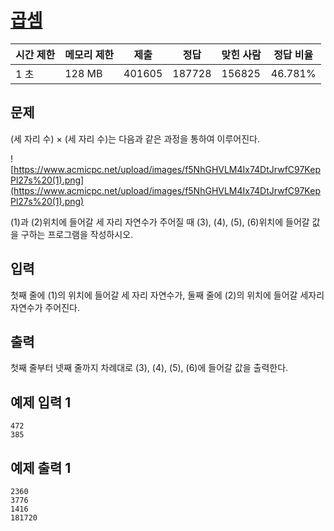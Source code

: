 

# [곱셈](https://www.acmicpc.net/problem/2588)

| 시간 제한 | 메모리 제한 | 제출 | 정답 | 맞힌 사람 | 정답 비율 |
| --- | --- | --- | --- | --- | --- |
| 1 초 | 128 MB | 401605 | 187728 | 156825 | 46.781% |

## 문제

(세 자리 수) × (세 자리 수)는 다음과 같은 과정을 통하여 이루어진다.

![https://www.acmicpc.net/upload/images/f5NhGHVLM4Ix74DtJrwfC97KepPl27s%20(1).png](https://www.acmicpc.net/upload/images/f5NhGHVLM4Ix74DtJrwfC97KepPl27s%20(1).png)

(1)과 (2)위치에 들어갈 세 자리 자연수가 주어질 때 (3), (4), (5), (6)위치에 들어갈 값을 구하는 프로그램을 작성하시오.

## 입력

첫째 줄에 (1)의 위치에 들어갈 세 자리 자연수가, 둘째 줄에 (2)의 위치에 들어갈 세자리 자연수가 주어진다.

## 출력

첫째 줄부터 넷째 줄까지 차례대로 (3), (4), (5), (6)에 들어갈 값을 출력한다.

## 예제 입력 1

```
472
385

```

## 예제 출력 1

```
2360
3776
1416
181720
```
